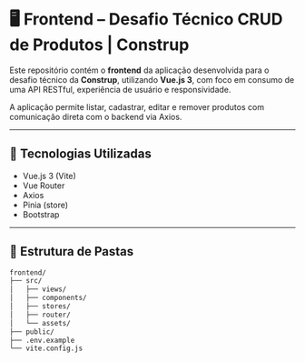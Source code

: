 
# 🖥️ Frontend – Desafio Técnico CRUD de Produtos | Construp

Este repositório contém o **frontend** da aplicação desenvolvida para o desafio técnico da **Construp**, utilizando **Vue.js 3**, com foco em consumo de uma API RESTful, experiência de usuário e responsividade.

A aplicação permite listar, cadastrar, editar e remover produtos com comunicação direta com o backend via Axios.

---

## 🧰 Tecnologias Utilizadas

- Vue.js 3 (Vite)
- Vue Router
- Axios
- Pinia (store)
- Bootstrap

---

## 📁 Estrutura de Pastas

```bash
frontend/
├── src/
│   ├── views/
│   ├── components/
│   ├── stores/
│   ├── router/
│   └── assets/
├── public/
├── .env.example
└── vite.config.js
